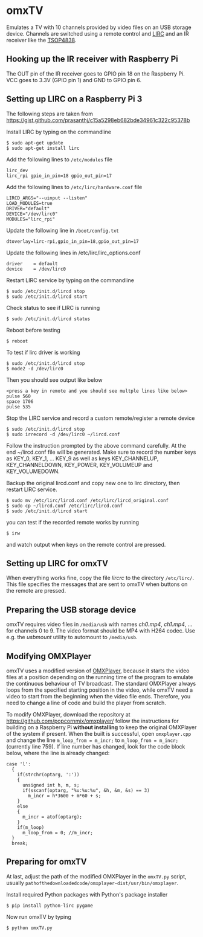 # omxTV

Emulates a TV with 10 channels provided by video files on an USB storage device. Channels are switched using a remote control and [LIRC](http://www.lirc.org/) and an IR receiver like the [TSOP4838](https://www.conrad.de/de/ir-empfaenger-sonderform-axial-bedrahtet-38-khz-950-nm-vishay-tsop4838-171115.html).

## Hooking up the IR receiver with Raspberry Pi

The OUT pin of the IR receiver goes to GPIO pin 18 on the Raspberry Pi. VCC goes to 3.3V (GPIO pin 1) and GND to GPIO pin 6.

## Setting up LIRC on a Raspberry Pi 3

The following steps are taken from https://gist.github.com/prasanthj/c15a5298eb682bde34961c322c95378b

Install LIRC by typing on the commandline
```
$ sudo apt-get update
$ sudo apt-get install lirc
```

Add the following lines to `/etc/modules` file
```
lirc_dev
lirc_rpi gpio_in_pin=18 gpio_out_pin=17
```

Add the following lines to `/etc/lirc/hardware.conf` file
```
LIRCD_ARGS="--uinput --listen"
LOAD_MODULES=true
DRIVER="default"
DEVICE="/dev/lirc0"
MODULES="lirc_rpi"
```

Update the following line in `/boot/config.txt`
```
dtoverlay=lirc-rpi,gpio_in_pin=18,gpio_out_pin=17
```

Update the following lines in /etc/lirc/lirc_options.conf
```
driver    = default
device    = /dev/lirc0
```
Restart LIRC service by typing on the commandline
```
$ sudo /etc/init.d/lircd stop
$ sudo /etc/init.d/lircd start
```

Check status to see if LIRC is running
```
$ sudo /etc/init.d/lircd status
```

Reboot before testing
```
$ reboot
```

To test if lirc driver is working
```
$ sudo /etc/init.d/lircd stop
$ mode2 -d /dev/lirc0
```
Then you should see output like below
```
<press a key in remote and you should see multple lines like below>
pulse 560
space 1706
pulse 535
```
Stop the LIRC service and record a custom remote/register a remote device
```
$ sudo /etc/init.d/lircd stop
$ sudo irrecord -d /dev/lirc0 ~/lircd.conf
```
Follow the instruction prompted by the above command carefully.
At the end ~/lircd.conf file will be generated. Make sure to record the number keys as KEY_0, KEY_1, ... KEY_9 as well as keys KEY_CHANNELUP, KEY_CHANNELDOWN, KEY_POWER, KEY_VOLUMEUP and KEY_VOLUMEDOWN.

Backup the original lircd.conf and copy new one to lirc directory, then restart LIRC service.
```
$ sudo mv /etc/lirc/lircd.conf /etc/lirc/lircd_original.conf
$ sudo cp ~/lircd.conf /etc/lirc/lircd.conf
$ sudo /etc/init.d/lircd start
```

you can test if the recorded remote works by running
```
$ irw
```
and watch output when keys on the remote control are pressed.

## Setting up LIRC for omxTV

When everything works fine, copy the file *lircrc* to the directory `/etc/lirc/`. This file specifies the messages that are sent to omxTV when buttons on the remote are pressed.

## Preparing the USB storage device

omxTV requires video files in `/media/usb` with names *ch0.mp4*, *ch1.mp4*, ... for channels 0 to 9. The video format should be MP4 with H264 codec. Use e.g. the *usbmount* utility to automount to `/media/usb`.

## Modifying OMXPlayer

omxTV uses a modified version of [OMXPlayer](https://github.com/popcornmix/omxplayer/), because it starts the video files at a position depending on the running time of the program to emulate the continuous behaviour of TV broadcast. The standard OMXPlayer always loops from the specified starting position in the video, while omxTV need a video to start from the beginning when the video file ends. Therefore, you need to change a line of code and build the player from scratch.

To modify OMXPlayer, download the repository at https://github.com/popcornmix/omxplayer/ follow the instructions for building on a Raspberry Pi **without installing** to keep the original OMXPlayer of the system if present. When the built is successful, open `omxplayer.cpp` and change the line `m_loop_from = m_incr;` to `m_loop_from = m_incr;` (currently line 759). If line number has changed, look for the code block below, where the line is already changed:
```
case 'l':
  {
    if(strchr(optarg, ':'))
    {
      unsigned int h, m, s;
      if(sscanf(optarg, "%u:%u:%u", &h, &m, &s) == 3)
        m_incr = h*3600 + m*60 + s;
    }
    else
    {
      m_incr = atof(optarg);
    }
    if(m_loop)
      m_loop_from = 0; //m_incr;
  }
  break;
```
## Preparing for omxTV

At last, adjust the path of the modified OMXPlayer in the `omxTV.py` script, usually `pathofthedownloadedcode/omxplayer-dist/usr/bin/omxplayer`.

Install required Python packages with Python's package installer
```
$ pip install python-lirc pygame
```

Now run omxTV by typing
```
$ python omxTV.py
```
